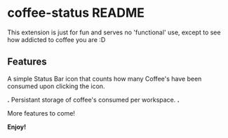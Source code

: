 # coffee-status README

This extension is just for fun and serves no 'functional' use, except to see how addicted to coffee you are :D

## Features

A simple Status Bar icon that counts how many Coffee's have been consumed upon clicking the icon.

**.** Persistant storage of coffee's consumed per workspace.
**.** 

More features to come!

**Enjoy!**
